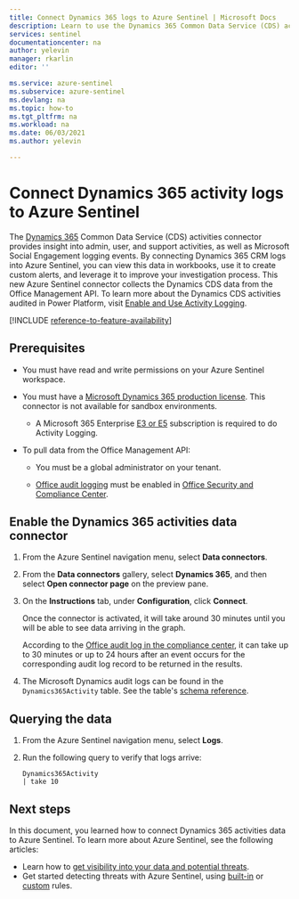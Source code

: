 ```yaml
---
title: Connect Dynamics 365 logs to Azure Sentinel | Microsoft Docs
description: Learn to use the Dynamics 365 Common Data Service (CDS) activities connector to bring in information about ongoing admin, user, and support activities.
services: sentinel
documentationcenter: na
author: yelevin
manager: rkarlin
editor: ''

ms.service: azure-sentinel
ms.subservice: azure-sentinel
ms.devlang: na
ms.topic: how-to
ms.tgt_pltfrm: na
ms.workload: na
ms.date: 06/03/2021
ms.author: yelevin

---
```

# Connect Dynamics 365 activity logs to Azure Sentinel

The [Dynamics 365](/office365/servicedescriptions/microsoft-dynamics-365-online-service-description) Common Data Service (CDS) activities connector provides insight into admin, user, and support activities, as well as Microsoft Social Engagement logging events. By connecting Dynamics 365 CRM logs into Azure Sentinel, you can view this data in workbooks, use it to create custom alerts, and leverage it to improve your investigation process. This new Azure Sentinel connector collects the Dynamics CDS data from the Office Management API. To learn more about the Dynamics CDS activities audited in Power Platform, visit [Enable and Use Activity Logging](/power-platform/admin/enable-use-comprehensive-auditing).

[!INCLUDE [reference-to-feature-availability](includes/reference-to-feature-availability.md)]

## Prerequisites

- You must have read and write permissions on your Azure Sentinel workspace.

- You must have a [Microsoft Dynamics 365 production license](/office365/servicedescriptions/microsoft-dynamics-365-online-service-description). This connector is not available for sandbox environments.
    - A Microsoft 365 Enterprise [E3 or E5](/power-platform/admin/enable-use-comprehensive-auditing#requirements) subscription is required to do Activity Logging.

- To pull data from the Office Management API:
    - You must be a global administrator on your tenant.

    - [Office audit logging](/office365/servicedescriptions/office-365-platform-service-description/office-365-securitycompliance-center) must be enabled in [Office Security and Compliance Center](/microsoft-365/compliance/search-the-audit-log-in-security-and-compliance).

## Enable the Dynamics 365 activities data connector

1. From the Azure Sentinel navigation menu, select **Data connectors**.

1. From the **Data connectors** gallery, select **Dynamics 365**, and then select **Open connector page** on the preview pane.

1. On the **Instructions** tab, under **Configuration**, click **Connect**. 

    Once the connector is activated, it will take around 30 minutes until you will be able to see data arriving in the graph. 

    According to the [Office audit log in the compliance center](/microsoft-365/compliance/search-the-audit-log-in-security-and-compliance#requirements-to-search-the-audit-log), it can take up to 30 minutes or up to 24 hours after an event occurs for the corresponding audit log record to be returned in the results.

1. The Microsoft Dynamics audit logs can be found in the `Dynamics365Activity` table. See the table's [schema reference](/azure/azure-monitor/reference/tables/dynamics365activity).

## Querying the data

1. From the Azure Sentinel navigation menu, select **Logs**.

1. Run the following query to verify that logs arrive:

    ```kusto
    Dynamics365Activity
    | take 10
    ```


## Next steps
In this document, you learned how to connect Dynamics 365 activities data to Azure Sentinel. To learn more about Azure Sentinel, see the following articles:
- Learn how to [get visibility into your data and potential threats](get-visibility.md).
- Get started detecting threats with Azure Sentinel, using [built-in](detect-threats-built-in.md) or [custom](detect-threats-custom.md) rules.
